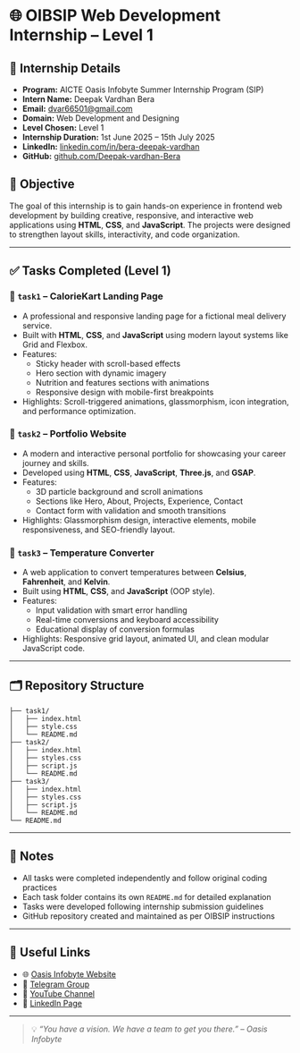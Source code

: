 # 🌐 OIBSIP Web Development Internship – Level 1

## 🧾 Internship Details

- **Program:** AICTE Oasis Infobyte Summer Internship Program (SIP)  
- **Intern Name:** Deepak Vardhan Bera  
- **Email:** dvar66501@gmail.com  
- **Domain:** Web Development and Designing  
- **Level Chosen:** Level 1  
- **Internship Duration:** 1st June 2025 – 15th July 2025  
- **LinkedIn:** [linkedin.com/in/bera-deepak-vardhan](https://www.linkedin.com/in/bera-deepak-vardhan/)  
- **GitHub:** [github.com/Deepak-vardhan-Bera](https://github.com/Deepak-vardhan-Bera)

## 🎯 Objective

The goal of this internship is to gain hands-on experience in frontend web development by building creative, responsive, and interactive web applications using **HTML**, **CSS**, and **JavaScript**. The projects were designed to strengthen layout skills, interactivity, and code organization.

---
## ✅ Tasks Completed (Level 1)

### 📁 `task1` – CalorieKart Landing Page
- A professional and responsive landing page for a fictional meal delivery service.
- Built with **HTML**, **CSS**, and **JavaScript** using modern layout systems like Grid and Flexbox.
- Features:
  - Sticky header with scroll-based effects
  - Hero section with dynamic imagery
  - Nutrition and features sections with animations
  - Responsive design with mobile-first breakpoints
- Highlights: Scroll-triggered animations, glassmorphism, icon integration, and performance optimization.

### 📁 `task2` – Portfolio Website
- A modern and interactive personal portfolio for showcasing your career journey and skills.
- Developed using **HTML**, **CSS**, **JavaScript**, **Three.js**, and **GSAP**.
- Features:
  - 3D particle background and scroll animations
  - Sections like Hero, About, Projects, Experience, Contact
  - Contact form with validation and smooth transitions
- Highlights: Glassmorphism design, interactive elements, mobile responsiveness, and SEO-friendly layout.

### 📁 `task3` – Temperature Converter
- A web application to convert temperatures between **Celsius**, **Fahrenheit**, and **Kelvin**.
- Built using **HTML**, **CSS**, and **JavaScript** (OOP style).
- Features:
  - Input validation with smart error handling
  - Real-time conversions and keyboard accessibility
  - Educational display of conversion formulas
- Highlights: Responsive grid layout, animated UI, and clean modular JavaScript code.
---

## 🗂 Repository Structure

```OASIS/
├── task1/
│   ├── index.html
│   ├── style.css
│   └── README.md
├── task2/
│   ├── index.html
│   ├── styles.css
│   ├── script.js
│   └── README.md
├── task3/
│   ├── index.html
│   ├── styles.css
│   ├── script.js
│   └── README.md
└── README.md 
```

---

## 📌 Notes

- All tasks were completed independently and follow original coding practices
- Each task folder contains its own `README.md` for detailed explanation
- Tasks were developed following internship submission guidelines
- GitHub repository created and maintained as per OIBSIP instructions

---

## 🔗 Useful Links

- 🌐 [Oasis Infobyte Website](https://www.oasisinfobyte.com)
- 💬 [Telegram Group](https://t.me/oasisinfobyte)
- 🎥 [YouTube Channel](https://youtube.com/oasisinfobyte)
- 💼 [LinkedIn Page](https://www.linkedin.com/oasisinfobyte)

---

> 💡 *“You have a vision. We have a team to get you there.” – Oasis Infobyte*

